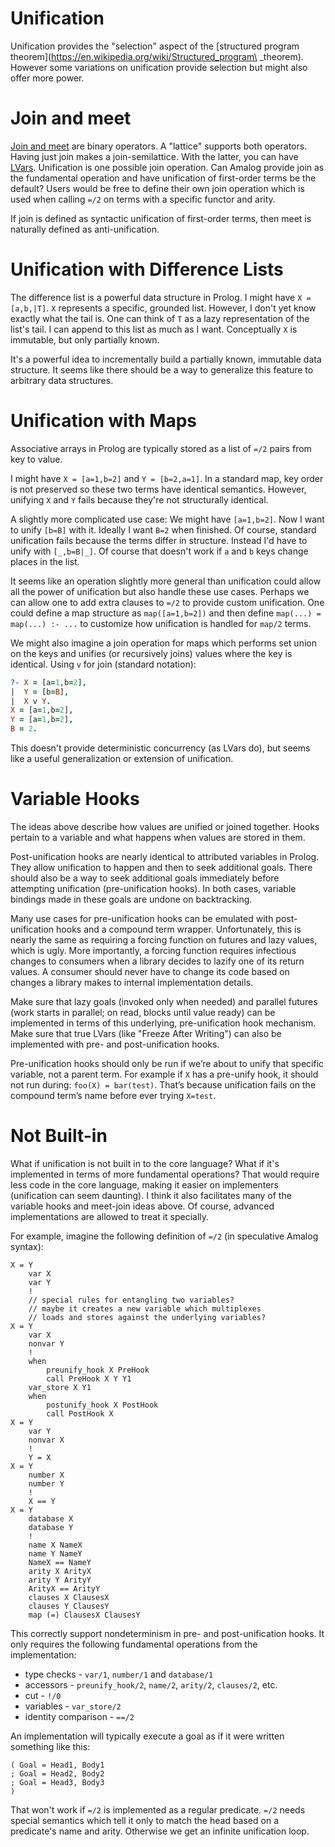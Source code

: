 # Unification

Unification provides the "selection" aspect of the [structured program theorem](https://en.wikipedia.org/wiki/Structured_program\
_theorem).  However some variations on unification provide selection but might also offer more power.

# Join and meet

[Join and meet](https://en.wikipedia.org/wiki/Join_and_meet) are binary operators.  A "lattice" supports both operators.  Having just join makes a join-semilattice.  With the latter, you can have [LVars](http://composition.al/blog/2013/09/22/some-example-mvar-ivar-and-lvar-programs-in-haskell/).  Unification is one possible join operation.  Can Amalog provide join as the fundamental operation and have unification of first-order terms be the default?  Users would be free to define their own join operation which is used when calling `=/2` on terms with a specific functor and arity.

If join is defined as syntactic unification of first-order terms, then meet is naturally defined as anti-unification.

# Unification with Difference Lists

The difference list is a powerful data structure in Prolog.  I might have `X = [a,b,|T]`.  `X` represents a specific, grounded list.  However, I don't yet know exactly what the tail is.  One can think of `T` as a lazy representation of the list's tail.  I can append to this list as much as I want.  Conceptually `X` is immutable, but only partially known.

It's a powerful idea to incrementally build a partially known, immutable data structure.  It seems like there should be a way to generalize this feature to arbitrary data structures.

# Unification with Maps

Associative arrays in Prolog are typically stored as a list of `=/2` pairs from key to value.

I might have `X = [a=1,b=2]` and `Y = [b=2,a=1]`.  In a standard map, key order is not preserved so these two terms have identical semantics.  However, unifying `X` and `Y` fails because they're not structurally identical.

A slightly more complicated use case: We might have `[a=1,b=2]`.  Now I want to unify `[b=B]` with it.  Ideally I want `B=2` when finished.  Of course, standard unification fails because the terms differ in structure.  Instead I'd have to unify with `[_,b=B|_]`.  Of course that doesn't work if `a` and `b` keys change places in the list.

It seems like an operation slightly more general than unification could allow all the power of unification but also handle these use cases.  Perhaps we can allow one to add extra clauses to `=/2` to provide custom unification.  One could define a map structure as `map([a=1,b=2])` and then define `map(...) = map(...) :- ...` to customize how unification is handled for `map/2` terms.

We might also imagine a join operation for maps which performs set union on the keys and unifies (or recursively joins) values where the key is identical.  Using `v` for join (standard notation):

```prolog
?- X = [a=1,b=2],
|  Y = [b=B],
|  X v Y.
X = [a=1,b=2],
Y = [a=1,b=2],
B = 2.
```

This doesn't provide deterministic concurrency (as LVars do), but seems like a useful generalization or extension of unification.

# Variable Hooks

The ideas above describe how values are unified or joined together.  Hooks pertain to a variable and what happens when values are stored in them.

Post-unification hooks are nearly identical to attributed variables in Prolog.  They allow unification to happen and then to seek additional goals.  There should also be a way to seek additional goals immediately before attempting unification (pre-unification hooks).  In both cases, variable bindings made in these goals are undone on backtracking.

Many use cases for pre-unification hooks can be emulated with post-unification hooks and a compound term wrapper.  Unfortunately, this is nearly the same as requiring a forcing function on futures and lazy values, which is ugly.  More importantly, a forcing function requires infectious changes to consumers when a library decides to lazify one of its return values.  A consumer should never have to change its code based on changes a library makes to internal implementation details.

Make sure that lazy goals (invoked only when needed) and parallel futures (work starts in parallel; on read, blocks until value ready) can be implemented in terms of this underlying, pre-unification hook mechanism.  Make sure that true LVars (like "Freeze After Writing") can also be implemented with pre- and post-unification hooks.

Pre-unification hooks should only be run if we’re about to unify that specific variable, not a parent term.  For example if `X` has a pre-unify hook, it should not run during: `foo(X) = bar(test)`.  That’s because unification fails on the compound term’s name before ever trying `X=test`.

# Not Built-in

What if unification is not built in to the core language?  What if it's implemented in terms of more fundamental operations?  That would require less code in the core language, making it easier on implementers (unification can seem daunting).  I think it also facilitates many of the variable hooks and meet-join ideas above.  Of course, advanced implementations are allowed to treat it specially.

For example, imagine the following definition of `=/2` (in speculative Amalog syntax):

    X = Y
        var X
        var Y
        !
        // special rules for entangling two variables?
        // maybe it creates a new variable which multiplexes
        // loads and stores against the underlying variables?
    X = Y
        var X
        nonvar Y
        !
        when
            preunify_hook X PreHook
            call PreHook X Y Y1
        var_store X Y1
        when
            postunify_hook X PostHook
            call PostHook X
    X = Y
        var Y
        nonvar X
        !
        Y = X
    X = Y
        number X
        number Y
        !
        X == Y
    X = Y
        database X
        database Y
        !
        name X NameX
        name Y NameY
        NameX == NameY
        arity X ArityX
        arity Y ArityY
        ArityX == ArityY
        clauses X ClausesX
        clauses Y ClausesY
        map (=) ClausesX ClausesY

This correctly support nondeterminism in pre- and post-unification hooks.  It only requires the following fundamental operations from the implementation:

  * type checks - `var/1`, `number/1` and `database/1`
  * accessors - `preunify_hook/2`, `name/2`, `arity/2`, `clauses/2`, etc.
  * cut - `!/0`
  * variables - `var_store/2`
  * identity comparison - `==/2`

An implementation will typically execute a goal as if it were written something like this:

    ( Goal = Head1, Body1
    ; Goal = Head2, Body2
    ; Goal = Head3, Body3
    )

That won't work if `=/2` is implemented as a regular predicate.  `=/2` needs special semantics which tell it only to match the head based on a predicate's name and arity.  Otherwise we get an infinite unification loop.
